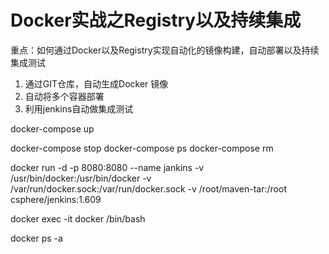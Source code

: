 # Docker实战之Registry以及持续集成 #

重点：如何通过Docker以及Registry实现自动化的镜像构建，自动部署以及持续集成测试

1. 通过GIT仓库，自动生成Docker 镜像
2. 自动将多个容器部署
3. 利用jenkins自动做集成测试


docker-compose up 

docker-compose stop
docker-compose ps
docker-compose rm


docker run -d -p 8080:8080 --name jankins -v /usr/bin/docker:/usr/bin/docker -v /var/run/docker.sock:/var/run/docker.sock -v /root/maven-tar:/root csphere/jenkins:1.609

docker exec -it docker  /bin/bash

docker ps -a
